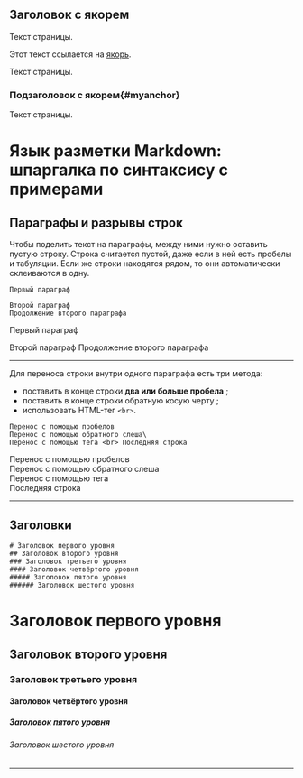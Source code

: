 ## Заголовок с якорем

Текст страницы.

Этот текст ссылается на [якорь](#myanchor).

Текст страницы.

### Подзаголовок с якорем{#myanchor}

Текст страницы.




# Язык разметки Markdown: шпаргалка по синтаксису с примерами

## Параграфы и разрывы строк

Чтобы поделить текст на параграфы, между ними нужно оставить пустую строку. Строка считается пустой, даже если в ней есть пробелы и табуляции. Если же строки находятся рядом, то они автоматически склеиваются в одну.

```
Первый параграф

Второй параграф
Продолжение второго параграфа
```
Первый параграф

Второй параграф
Продолжение второго параграфа

---

Для переноса строки внутри одного параграфа есть три метода:
- поставить в конце строки **два или больше пробела**   ;
- поставить в конце строки обратную косую черту \;
- использовать HTML-тег `<br>`.

```
Перенос с помощью пробелов  
Перенос с помощью обратного слеша\
Перенос с помощью тега <br> Последняя строка
```

Перенос с помощью пробелов  
Перенос с помощью обратного слеша\
Перенос с помощью тега <br> Последняя строка

---

## Заголовки
```
# Заголовок первого уровня
## Заголовок второго уровня
### Заголовок третьего уровня
#### Заголовок четвёртого уровня
##### Заголовок пятого уровня
###### Заголовок шестого уровня
```
# Заголовок первого уровня
## Заголовок второго уровня
### Заголовок третьего уровня
#### Заголовок четвёртого уровня 
##### Заголовок пятого уровня 
###### Заголовок шестого уровня

---
